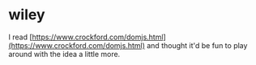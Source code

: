 # wiley

I read [https://www.crockford.com/domjs.html](https://www.crockford.com/domjs.html) and thought it'd be fun to play around with the idea a little more.

